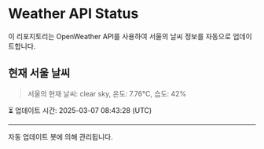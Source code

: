 
# Weather API Status

이 리포지토리는 OpenWeather API를 사용하여 서울의 날씨 정보를 자동으로 업데이트합니다.

## 현재 서울 날씨
> 서울의 현재 날씨: clear sky, 온도: 7.76°C, 습도: 42%

⏳ 업데이트 시간: 2025-03-07 08:43:28 (UTC)

---
자동 업데이트 봇에 의해 관리됩니다.
